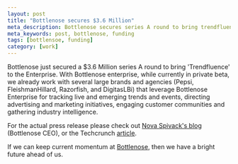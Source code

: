 ```yaml
---
layout: post
title: "Bottlenose secures $3.6 Million"
meta_description: Bottlenose secures series A round to bring trendfluence to the Enterprise
meta_keywords: post, bottlenose, funding
tags: [bottlensoe, funding]
category: [work]
---
```


Bottlenose just secured a $3.6 Million series A round to bring
'Trendfluence' to the Enterprise. With Bottlenose enterprise, while
currently in private beta, we already work with several large brands and
agencies (Pepsi, FleishmanHillard, Razorfish, and DigitasLBi) that
leverage Bottlenose Enterprise for tracking live and emerging trends
and events, directing advertising and marketing initiatives, engaging
customer communities and gathering industry intelligence.

For the actual press release please check out
<a
href="http://www.novaspivack.com/business/bottlenose-series-a-to-bring-trendfluence-to-the-enterprise">Nova
Spivack's blog</a> (Bottlenose CEO), or the Techcrunch
<a href="http://techcrunch.com/2013/07/30/social-media-dashboard-bottlenose-raises-3-6m/">article</a>.

If we can keep current momentum at <a
href="http://bottlenose.com">Bottlenose</a>, then we have a bright
future ahead of us.
